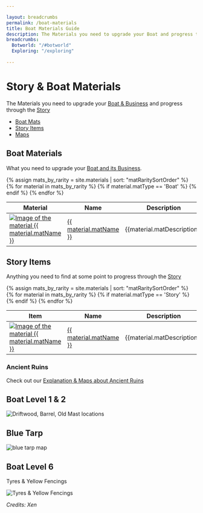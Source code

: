 ```yaml
---

layout: breadcrumbs
permalink: /boat-materials
title: Boat Materials Guide
description: The Materials you need to upgrade your Boat and progress through the Story in Botworld Adventure - List, maps & infos
breadcrumbs:
  Botworld: "/#botworld"
  Exploring: "/exploring"
  
---
```



# Story & Boat Materials



<div markdown="1" class=" ghcms ghcms-intro">

The Materials you need to upgrade your [Boat & Business](/business) and progress through the [Story](/story) 

</div>


<ul class="page-toc toc-block-list links">
  <li class="toc-block-entry" ><a href="#boat" title="Every Boat Material info">Boat Mats</a></li>
  <li class="toc-block-entry" ><a href="#story" title="Every Story Item info">Story Items</a></li>
  <li class="toc-block-entry" ><a href="#maps" title="Where to find everything">Maps</a></li>
</ul>


<span id="boat"></span>

## Boat Materials


<div markdown="1" class=" ghcms ghcms-boat">

What you need to upgrade your [Boat and its Business](/business).

</div>

<table class="collection-list no-inline">
  <thead>
    <tr>
      <th>Material</th>
      <th>Name</th>
      <th>Description</th>
      <th>Overview</th>
    </tr>
  </thead>
  <tbody>
    {% assign mats_by_rarity = site.materials | sort: "matRaritySortOrder" %}
    {% for material in mats_by_rarity %}
        {% if material.matType == 'Boat' %}
          <tr class="collection-list-entry rarity_{{material.matRarity}}">
              <td class="table-pic">
              <a href="{{ site.baseurl }}{{ material.url }}" title="Everything about the material {{ material.matName }}"> 
                <img loading="lazy"   src="/assets/img/materials/{{ material.matName | slugify }}.png" alt="Image of the material {{ material.matName }}"> 
             </a>
              </td>
              <td>
                  <a href="{{ site.baseurl }}{{ material.url }}" title="Everything about the material {{ material.matName }}"> {{ material.matName }} </a>
              </td>
                    <td class="overview">{{material.matDescription}}</td>
              <td class="overview">{{material.matOverview}}</td>
            </tr>
        {% endif %}
    {% endfor %}
  </tbody>
</table>

## Story Items

<div markdown="1" class=" ghcms ghcms-story">

Anything you need to find at some point to progress through the [Story](/story)

</div>

<table class="collection-list no-inline">
  <thead>
    <tr>
      <th>Item</th>
      <th>Name</th>
      <th>Description</th>
      <th>Overview</th>
    </tr>
  </thead>
  <tbody>
    {% assign mats_by_rarity = site.materials | sort: "matRaritySortOrder" %}
    {% for material in mats_by_rarity %}
        {% if material.matType == 'Story' %}
          <tr class="collection-list-entry rarity_{{material.matRarity}}">
              <td class="table-pic">
              <a href="{{ site.baseurl }}{{ material.url }}" title="Everything about the material {{ material.matName }}"> 
                <img loading="lazy"   src="/assets/img/materials/{{ material.matName | slugify }}.png" alt="Image of the material {{ material.matName }}"> 
             </a>
              </td>
              <td>
                  <a href="{{ site.baseurl }}{{ material.url }}" title="Everything about the material {{ material.matName }}"> {{ material.matName }} </a>
              </td>
                    <td class="overview">{{material.matDescription}}</td>
              <td class="overview">{{material.matOverview}}</td>
            </tr>
        {% endif %}
    {% endfor %}
  </tbody>
</table>

<div markdown="1" class=" ghcms ghcms-maps" id="maps">

### Ancient Ruins

Check out our [Explanation & Maps about Ancient Ruins](/loot#ancient-ruins) 

## Boat Level 1 & 2

![Driftwood, Barrel, Old Mast locations](https://cdn.discordapp.com/attachments/923509490307977227/927052030055424010/20220102_111242.png)

## Blue Tarp

![blue tarp map](<https://media.discordapp.net/attachments/877549224324104212/881613495383253032/blue-tarp-loc.jpg>)

## Boat Level 6
Tyres & Yellow Fencings

![Tyres & Yellow Fencings](https://cdn.discordapp.com/attachments/879011114963304508/880539221482418176/Screenshot_20210826-221950_Botworld2.jpg)

</div>

*Credits: Xen*
